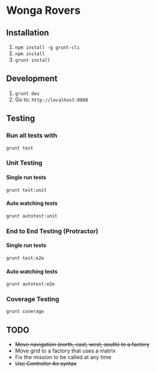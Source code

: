 # Wonga Rovers

## Installation

1. `npm install -g grunt-cli`
2. `npm install`
3. `grunt install`

## Development

1. `grunt dev`
2. Go to: `http://localhost:8888`

## Testing

### Run all tests with
`grunt test` 

### Unit Testing

#### Single run tests
`grunt test:unit` 

#### Auto watching tests
`grunt autotest:unit`

### End to End Testing (Protractor)

#### Single run tests
`grunt test:e2e` 

#### Auto watching tests
`grunt autotest:e2e`

### Coverage Testing

`grunt coverage`

## TODO

* ~~Move navigation (north, east, west, south) to a factory~~
* Move grid to a factory that uses a matrix
* Fix the mission to be called at any time
* ~~Use Controller As syntax~~
